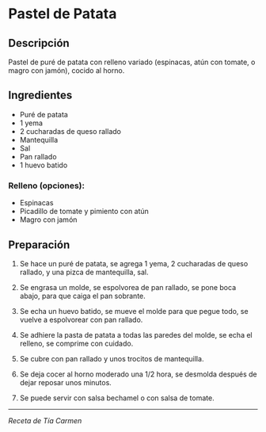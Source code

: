# Pastel de Patata

## Descripción
Pastel de puré de patata con relleno variado (espinacas, atún con tomate, o magro con jamón), cocido al horno.

## Ingredientes
- Puré de patata
- 1 yema
- 2 cucharadas de queso rallado
- Mantequilla
- Sal
- Pan rallado
- 1 huevo batido

### Relleno (opciones):
- Espinacas
- Picadillo de tomate y pimiento con atún
- Magro con jamón

## Preparación

1. Se hace un puré de patata, se agrega 1 yema, 2 cucharadas de queso rallado, y una pizca de mantequilla, sal.

2. Se engrasa un molde, se espolvorea de pan rallado, se pone boca abajo, para que caiga el pan sobrante.

3. Se echa un huevo batido, se mueve el molde para que pegue todo, se vuelve a espolvorear con pan rallado.

4. Se adhiere la pasta de patata a todas las paredes del molde, se echa el relleno, se comprime con cuidado.

5. Se cubre con pan rallado y unos trocitos de mantequilla.

6. Se deja cocer al horno moderado una 1/2 hora, se desmolda después de dejar reposar unos minutos.

7. Se puede servir con salsa bechamel o con salsa de tomate.

---
*Receta de Tía Carmen*